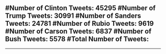#Number of Clinton Tweets: 45295
#Number of Trump Tweets: 30991
#Number of Sanders Tweets: 24781
#Number of Rubio Tweets: 9619
#Number of Carson Tweets: 6837
#Number of Bush Tweets: 5578
#Total Number of Tweets:  
---
---
